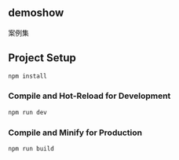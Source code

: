 <!--
 * @Author: your name
 * @Date: 2022-09-29 15:52:17
 * @LastEditTime: 2022-09-29 16:08:10
 * @LastEditors: yuhan
 * @Description: 
 * @FilePath: \demoshow\README.md
-->
## demoshow

案例集

## Project Setup

```sh
npm install
```

### Compile and Hot-Reload for Development

```sh
npm run dev
```

### Compile and Minify for Production

```sh
npm run build
```

